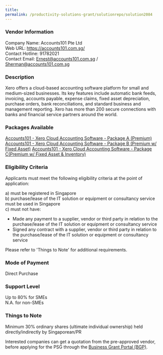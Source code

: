 ```yaml
---
title: 
permalink: /productivity-solutions-grant/solutionrepo/solution2084
---
```


### Vendor Information
Company Name: Accounts101 Pte Ltd<br>Web URL: https://accounts101.com.sg/<br>Contact Hotline: 91782021<br>Contact Email: Ernest@accounts101.com.sg / Sherman@accounts101.com.sg

### Description

Xero offers a cloud-based accounting software platform for small and medium-sized businesses. Its key features include automatic bank feeds, invoicing, accounts payable, expense claims, fixed asset depreciation, purchase orders, bank reconciliations, and standard business and management reporting. Xero has more than 200 secure connections with banks and financial service partners around the world.

### Packages Available

<a href='https://www.gobusiness.gov.sg/images/psg/Desensitised_Accounts101_Annex_3_Part_1.pdf' target='_blank'>Accounts101 - Xero Cloud Accounting Software - Package A (Premium)</a>
<a href='https://www.gobusiness.gov.sg/images/psg/Desensitised_Accounts101_Annex_3_Part_2.pdf' target='_blank'>Accounts101 - Xero Cloud Accounting Software - Package B (Premium w/ Fixed Asset)</a>
<a href='https://www.gobusiness.gov.sg/images/psg/Desensitised_Accounts101_Annex_3_Part_3.pdf' target='_blank'>Accounts101 - Xero Cloud Accounting Software - Package C(Premium w/ Fixed Asset & Inventory)</a>

### Eligibility Criteria

Applicants must meet the following eligibility criteria at the point of application:

a) must be registered in Singapore <br>
b) purchase/lease of the IT solution or equipment or consultancy service must be used in Singapore <br>
c) must not have:
- Made any payment to a supplier, vendor or third party in relation to the purchase/lease of the IT solution or equipment or consultancy service
- Signed any contract with a supplier, vendor or third party in relation to the purchase/lease of the IT solution or equipment or consultancy service

Please refer to 'Things to Note' for additional requirements.

### Mode of Payment
Direct Purchase

### Support Level
Up to 80% for SMEs <br>
N.A. for non-SMEs

### Things to Note
Minimum 30% ordinary shares (ultimate individual ownership) held directly/indirectly by Singaporean/PR

Interested companies can get a quotation from the pre-approved vendor, before applying for the PSG through the <a target='_blank' href='https://www.businessgrants.gov.sg/'>Business Grant Portal (BGP)</a>.
